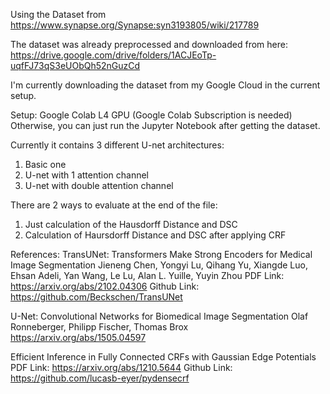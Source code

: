 Using the Dataset from https://www.synapse.org/Synapse:syn3193805/wiki/217789

The dataset was already preprocessed and downloaded from here:
https://drive.google.com/drive/folders/1ACJEoTp-uqfFJ73qS3eUObQh52nGuzCd

I'm  currently downloading the dataset from my Google Cloud in the current setup.

Setup:
Google Colab L4 GPU (Google Colab Subscription is needed)
Otherwise, you can just run the Jupyter Notebook after getting the dataset.

Currently it contains 3 different U-net architectures:
1) Basic one
2) U-net with 1 attention channel
3) U-net with double attention channel

There are 2 ways to evaluate at the end of the file:
1) Just calculation of the Hausdorff Distance and DSC
2) Calculation of Haursdorff Distance and DSC after applying CRF


References:
TransUNet: Transformers Make Strong Encoders for Medical Image Segmentation
Jieneng Chen, Yongyi Lu, Qihang Yu, Xiangde Luo, Ehsan Adeli, Yan Wang, Le Lu, Alan L. Yuille, Yuyin Zhou
PDF Link: https://arxiv.org/abs/2102.04306
Github Link: https://github.com/Beckschen/TransUNet

U-Net: Convolutional Networks for Biomedical Image Segmentation
Olaf Ronneberger, Philipp Fischer, Thomas Brox
https://arxiv.org/abs/1505.04597

Efficient Inference in Fully Connected CRFs with Gaussian Edge Potentials
PDF Link: https://arxiv.org/abs/1210.5644
Github Link: https://github.com/lucasb-eyer/pydensecrf
